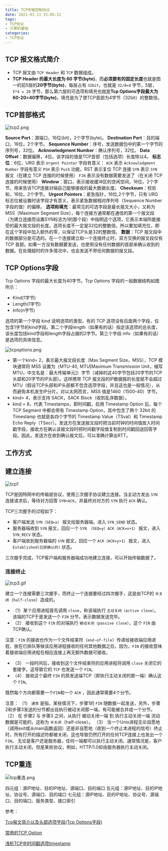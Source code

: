 ```yaml
---
title: TCP传输控制协议
date: 2021-01-11 15:05:11
tags:
- TCP协议
- 计算机基础
categories:
- TCP协议
---
```


## TCP 报文格式简介

* TCP 报文由 `TCP Header` 和 `TCP` 数据组成。
* **TCP Header 的最大长度为 60 字节(byte)**，而**必须要有的固定长度**也就是图一的前5层的**20字节(byte)**，每层占有 `32bit`，也就是 `32/8=4` 字节，5层，`5*4 = 20` 字节，那么第六层的可选项和填充也就是**Tcp Options字段最大为60-20=40字节(byte)**。填充是为了使TCP首部为4字节（32bit）的整数倍。

## TCP首部格式

![tcp2.png](/img/tcp2.png)

**Source Port**：源端口，16位(bit)，2个字节(byte)。
**Destination Port**：目的端口，16位，2个字节。
**Sequence Number**：序号，发送数据包中的第一个字节的序列号，32位。
**Acknowledgment Number**：确认序列号，32位。
**Data Offset**：数据偏移，4位，该字段的值是TCP首部（包括选项）长度除以4。
**标志位**：6位，URG 表示 `Urgent Pointer` 字段有意义：
`ACK` 表示 `Acknowledgment Number` 字段有意义
`PSH` 表示 `Push` 功能，RST 表示复位 TCP 连接
`SYN` 表示 `SYN` 报文（在建立 TCP 连接的时候使用）
`FIN` 表示没有数据需要发送了（在关闭 TCP 连接的时候使用）
**Window**：窗口，表示接收缓冲区的空闲空间，16位，2个字节，用来告诉TCP连接对端自己能够接收的最大数据长度。
**Checksum**：校验和，16位，2个字节。
**Urgent Pointers**：紧急指针，16位,2个字节，只有 URG 标志位被设置时该字段才有意义，表示紧急数据相对序列号（Sequence Number字段的值）的偏移。
**选项和填充**：最常见的可选字段是最长报文大小，又称为 MSS（Maximum Segment Size），每个连接方通常都在通信的第一个报文段（为建立连接而设置SYN标志为1的那个段）中指明这个选项，它表示本端所能接受的最大报文段的长度。选项长度不一定是32位的整数倍，所以要加填充位，即在这个字段中加入额外的零，以保证TCP头是32的整数倍。
**数据**：TCP 报文段中的数据部分是可选的。在一个连接建立和一个连接终止时，双方交换的报文段仅有 TCP 首部。如果一方没有数据要发送，也使用没有任何数据的首部来确认收到的数据。在处理超时的许多情况中，也会发送不带任何数据的报文段。

## TCP Options字段

Tcp Options 字段的最大长度为40字节。Tcp Options 字段的一般数据结构如图所示：

* Kind(1字节)
* Length(1字节)
* Info(n字节)

选项的第一个字段 kind 说明选项的类型。有的 TCP 选项没有后面两个字段，仅包含1字节的kind字段。第二个字段length（如果有的话）指定该选项的总长度，该长度包括kind字段和length字段占据的2字节。第三个字段 info（如果有的话）是选项的具体信息。

![tcpoptions.png](/img/tcpoptions.png)

* 第一个kind= 2，表示最大报文段长度（Max Segment Size，MSS），TCP 模块通常将 MSS 设置为（MTU-40, MTU[Maximum Transmission Unit，缩写 MTU，中文名是：最大传输单元]）字节（减掉的这40字节包括20字节的TCP头部和20字节的IP头部）。这样携带 TCP 报文段的IP数据报的长度就不会超过 MTU（假设TCP头部和IP头部都不包含选项字段，并且这也是一般情况），从而避免本机发生IP分片。对以太网而言，MSS 值是1460（1500-40）字节。
* kind= 4，表示支持 SACK，SACK Block（收到乱序数据）。
* kind = 8，代表 Timestamps，即时间戳，启用 Timestamp Option 后，每个 TCP Segment 中都会带有 Timestamp Option，其中包含了两个 32bit 的 Timestamp 也就是各四个字节的 Timestamp Value（TSval）和 Timestamp Echo Reply（TSecr）。发送方在发送报文段时把当前时钟的时间值放入时间戳字段，接收方在确认该报文段时把时间戳字段值复制到时间戳回送回答字段。因此，发送方在收到确认报文后，可以准确计算出RTT。

## 工作方式

## 建立连接

![tcp1](/img/tcp1.gif)

TCP是因特网中的传输层协议，使用三次握手协议建立连接。当主动方发出 `SYN` 连接请求后，等待对方回答 `SYN+ACK`，并最终对对方的 `SYN` 执行 `ACK` 确认。

TCP三次握手的过程如下：

* 客户端发送 `SYN（SEQ=x）` 报文给服务器端，进入 `SYN_SEND` 状态。
* 服务器端收到 `SYN` 报文，回应一个 `SYN （SEQ=y）ACK（ACK=x+1）` 报文，进入 `SYN_RECV` 状态。
* 客户端收到服务器端的 `SYN` 报文，回应一个 `ACK（ACK=y+1）` 报文，进入 `Established(已获确认的)` 状态。

三次握手完成，TCP客户端和服务器端成功地建立连接，可以开始传输数据了。

### 连接终止

![tcp3.gif](/img/tcp3.gif)

建立一个连接需要三次握手，而终止一个连接要经过四次握手，这是由TCP的 `半关闭`（`half-close`）造成的。

* （1）某个应用进程首先调用 `close`，称该端执行 `主动关闭（active close）`。该端的TCP于是发送一个 `FIN` 分节，表示数据发送完毕。
* （2） 接收到这个 `FIN` 的对端执行 `被动关闭（passive close）`，这个 `FIN` 由TCP确认。

注意：`FIN` 的接收也作为一个文件结束符（`end-of-file`）传递给接收端应用进程，放在已排队等候该应用进程接收的任何其他数据之后，因为，`FIN` 的接收意味着接收端应用进程在相应连接上再无额外数据可接收。
* （3） 一段时间后，接收到这个文件结束符的应用进程将调用 `close` 关闭它的套接字。这导致它的 `TCP` 也发送一个 `FIN`。
* （4） 接收这个最终 `FIN` 的原发送端TCP（即执行主动关闭的那一端）确认这个 `FIN`。

既然每个方向都需要一个`FIN`和一个 `ACK` ，因此通常需要4个分节。

注意：
（1） `通常` 是指，某些情况下，步骤1的 `FIN` 随数据一起发送，另外，步骤2和步骤3发送的分节都出自执行被动关闭那一端，有可能被合并成一个分节。
（2） 在 步骤2 与 步骤3 之间，从执行 被动关闭一端 到 执行主动关闭一端 流动数据是可能的，这称为 `半关闭`（half-close）。
（3） 当一个Unix进程无论自愿地（调用exit或从main函数返回）还是非自愿地（收到一个终止本进程的信号）终止时，所有打开的描述符都被关闭，这也导致仍然打开的任何TCP连接上也发出一个`FIN`。
无论是客户还是服务器，任何一端都可以执行主动关闭。通常情况是，客户执行主动关闭，但是某些协议，例如，HTTP/1.0却由服务器执行主动关闭。

## TCP重连

![tcp重连.png](/img/tcp重连.png)

四元组：源IP地址、目的IP地址、源端口、目的端口
五元组：源IP地址、目的IP地址、协议号、源端口、目的端口
七元组：源IP地址、目的IP地址、协议号、源端口、目的端口、服务类型、接口索引

参考：

[Tcp报文简介以及头部选项字段(Tcp Options字段)](https://blog.csdn.net/Hollake/article/details/89327474)

[常用的TCP Option](https://blog.csdn.net/blakegao/article/details/19419237)

[浅析TCP中时间戳选项timestamp](https://blog.csdn.net/mary19920410/article/details/77255967)